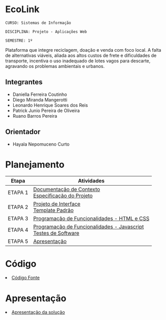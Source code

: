 # EcoLink

`CURSO: Sistemas de Informação`

`DISCIPLINA: Projeto - Aplicações Web`

`SEMESTRE: 1º`

Plataforma que integre reciclagem, doação e venda com foco local. A falta de alternativas viáveis, aliada aos altos custos de frete e dificuldades de transporte, incentiva o uso inadequado de lotes vagos para descarte, agravando os problemas ambientais e urbanos.

## Integrantes

* Daniella Ferreira Coutinho
* Diego Miranda Mangerotti
* Leonardo Henrique Soares dos Reis
* Patrick Junio Pereira de Oliveira
* Ruano Barros Pereira


## Orientador

* Hayala Nepomuceno Curto

# Planejamento

| Etapa         | Atividades |
|  :----:   | ----------- |
| ETAPA 1         |[Documentação de Contexto](docs/context.md) <br> [Especificação do Projeto](docs/especification.md) |
| ETAPA 2         |[Projeto de Interface](docs/interface.md) <br> [Template Padrão](docs/template.md) |
| ETAPA 3         |[Programação de Funcionalidades - HTML e CSS](docs/development.md) |
| ETAPA 4        |[Programação de Funcionalidades - Javascript](docs/development.md) <br> [Testes de Software ](docs/tests.md) |
| ETAPA 5         | [Apresentação](presentation/README.md) |

# Código

<li><a href="src/README.md"> Código Fonte</a></li>

# Apresentação

<li><a href="presentation/README.md"> Apresentação da solução</a></li>
